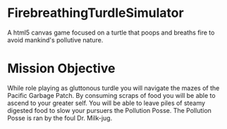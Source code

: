 # FirebreathingTurdleSimulator
A html5 canvas game focused on a turtle that poops and breaths fire to avoid mankind's pollutive nature.

# Mission Objective
While role playing as gluttonous turdle you will navigate the mazes of the Pacific Garbage Patch. By consuming scraps
of food you will be able to ascend to your greater self. You will be able to leave piles of steamy digested food to slow your pursuers the Pollution Posse. The Pollution Posse is ran by the foul Dr. Milk-jug.
